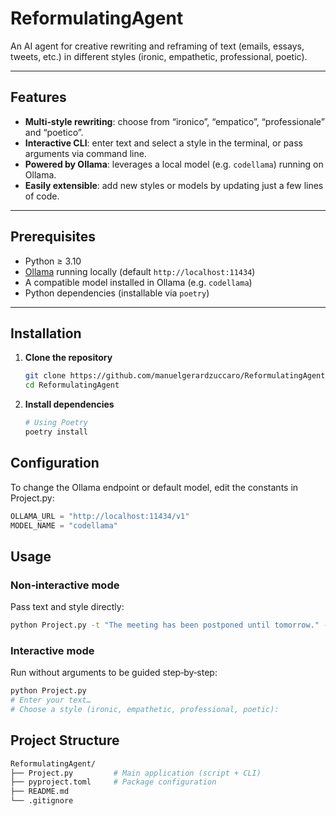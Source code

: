 # ReformulatingAgent

An AI agent for creative rewriting and reframing of text (emails, essays, tweets, etc.) in different styles (ironic, empathetic, professional, poetic).

---

## Features

- **Multi‑style rewriting**: choose from “ironico”, “empatico”, “professionale” and “poetico”.
- **Interactive CLI**: enter text and select a style in the terminal, or pass arguments via command line.
- **Powered by Ollama**: leverages a local model (e.g. `codellama`) running on Ollama.
- **Easily extensible**: add new styles or models by updating just a few lines of code.

---

## Prerequisites

- Python ≥ 3.10  
- [Ollama](https://ollama.ai/) running locally (default `http://localhost:11434`)  
- A compatible model installed in Ollama (e.g. `codellama`)  
- Python dependencies (installable via `poetry`)

---

## Installation

1. **Clone the repository**  
   ```bash
   git clone https://github.com/manuelgerardzuccaro/ReformulatingAgent.git
   cd ReformulatingAgent
2. **Install dependencies**  
   ```bash
   # Using Poetry
   poetry install

## Configuration
To change the Ollama endpoint or default model, edit the constants in Project.py:
```py
OLLAMA_URL = "http://localhost:11434/v1"
MODEL_NAME = "codellama"
```
## Usage
### Non‑interactive mode
Pass text and style directly:
```bash
python Project.py -t "The meeting has been postponed until tomorrow." -s ironico
```
### Interactive mode
Run without arguments to be guided step‑by‑step:
```bash
python Project.py
# Enter your text…
# Choose a style (ironic, empathetic, professional, poetic):
```

## Project Structure
```bash
ReformulatingAgent/
├── Project.py         # Main application (script + CLI)
├── pyproject.toml     # Package configuration
├── README.md
└── .gitignore

```






